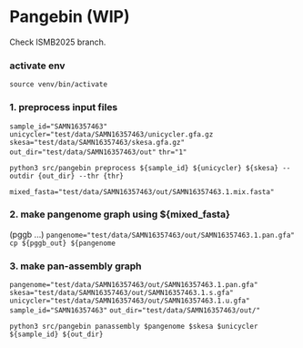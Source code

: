 # Pangebin (WIP)
Check ISMB2025 branch.


### activate env
`source venv/bin/activate`

### 1. preprocess input files
`sample_id="SAMN16357463"`
`unicycler="test/data/SAMN16357463/unicycler.gfa.gz`
`skesa="test/data/SAMN16357463/skesa.gfa.gz"`
`out_dir="test/data/SAMN16357463/out"`
`thr="1"`

`python3 src/pangebin preprocess ${sample_id} ${unicycler} ${skesa} --outdir {out_dir} --thr {thr}`

`mixed_fasta="test/data/SAMN16357463/out/SAMN16357463.1.mix.fasta"`
### 2. make pangenome graph using ${mixed_fasta}
(pggb ...)
`pangenome="test/data/SAMN16357463/out/SAMN16357463.1.pan.gfa"`
`cp ${pggb_out} ${pangenome`
### 3. make pan-assembly graph
`pangenome="test/data/SAMN16357463/out/SAMN16357463.1.pan.gfa"`
`skesa="test/data/SAMN16357463/out/SAMN16357463.1.s.gfa"` 
`unicycler="test/data/SAMN16357463/out/SAMN16357463.1.u.gfa"`
`sample_id="SAMN16357463"`
`out_dir="test/data/SAMN16357463/out/"`

`python3 src/pangebin panassembly $pangenome $skesa $unicycler ${sample_id} ${out_dir}`



